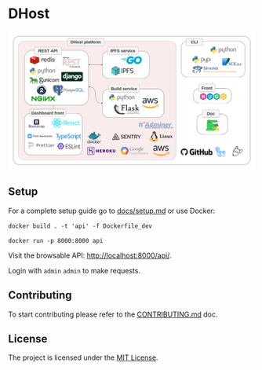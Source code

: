 # DHost

![infra](docs/dhost_infra.png)

## Setup

For a complete setup guide go to [docs/setup.md](./docs/setup.md) or use Docker:

```
docker build . -t 'api' -f Dockerfile_dev
```

```
docker run -p 8000:8000 api
```

Visit the browsable API: [http://localhost:8000/api/](http://localhost:8000/api/).

Login with `admin` `admin` to make requests.

## Contributing

To start contributing please refer to the [CONTRIBUTING.md](./CONTRIBUTING.md) doc.

## License

The project is licensed under the [MIT License](./LICENSE).
